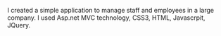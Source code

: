 I created a simple application to manage staff and employees in a large company.
I used Asp.net MVC technology, CSS3, HTML, Javascrpit, JQuery.
